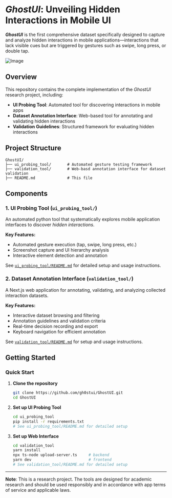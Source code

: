 # *GhostUI*: Unveiling Hidden Interactions in Mobile UI

***GhostUI*** is the first comprehensive dataset specifically designed to capture and analyze hidden interactions in mobile applications—interactions that lack visible cues but are triggered by gestures such as swipe, long press, or double tap.

![Image](https://github.com/user-attachments/assets/b85a7df8-14d9-493a-a091-49310331acef)

## Overview

This repository contains the complete implementation of the *GhostUI* research project, including:

- **UI Probing Tool**: Automated tool for discovering interactions in mobile apps
- **Dataset Annotation Interface**: Web-based tool for annotating and validating hidden interactions
- **Validation Guidelines**: Structured framework for evaluating hidden interactions

## Project Structure

```
GhostUI/
├── ui_probing_tool/       # Automated gesture testing framework
├── validation_tool/       # Web-basd annotation interface for dataset validation
├── README.md              # This file
```

## Components

### 1. UI Probing Tool (`ui_probing_tool/`)

An automated python tool that systematically explores mobile application interfaces to discover *hidden interactions*.

**Key Features:**
- Automated gesture execution (tap, swipe, long press, etc.)
- Screenshot capture and UI hierarchy analysis
- Interactive element detection and annotation

See [`ui_probing_tool/README.md`](ui_probing_tool/README.md) for detailed setup and usage instructions.

### 2. Dataset Annotation Interface (`validation_tool/`)

A Next.js web application for annotating, validating, and analyzing collected interaction datasets.

**Key Features:**
- Interactive dataset browsing and filtering
- Annotation guidelines and validation criteria
- Real-time decision recording and export
- Keyboard navigation for efficient annotation

See [`validation_tool/README.md`](validation_tool/README.md) for setup and usage instructions.

## Getting Started

### Quick Start

1. **Clone the repository**
   ```bash
   git clone https://github.com/gh0stui/GhostUI.git
   cd GhostUI
   ```

2. **Set up UI Probing Tool**
   ```bash
   cd ui_probing_tool
   pip install -r requirements.txt
   # See ui_probing_tool/README.md for detailed setup
   ```

3. **Set up Web Interface**
   ```bash
   cd validation_tool
   yarn install
   npx ts-node upload-server.ts     # backend
   yarn dev                         # frontend
   # See validation_tool/README.md for detailed setup
   ```

---

**Note**: This is a research project. The tools are designed for academic research and should be used responsibly and in accordance with app terms of service and applicable laws.
